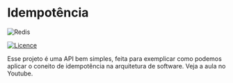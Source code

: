 # Idempotência

![Redis](https://img.shields.io/badge/Redis-%23DC382D.svg?style=for-the-badge&logo=redis&logoColor=white)

[![Licence](https://img.shields.io/github/license/Ileriayo/markdown-badges?style=for-the-badge)](./LICENSE)


Esse projeto é uma API bem simples, feita para exemplicar como podemos aplicar o coneito de idempotência na arquitetura de software. Veja a aula no Youtube.
